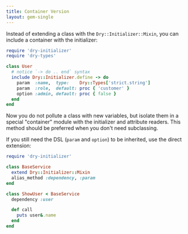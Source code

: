 ```yaml
---
title: Container Version
layout: gem-single
---
```


Instead of extending a class with the `Dry::Initializer::Mixin`, you can include a container with the initializer:

```ruby
require 'dry-initializer'
require 'dry-types'

class User
  # notice `-> do .. end` syntax
  include Dry::Initializer.define -> do
    param  :name,  type:    Dry::Types['strict.string']
    param  :role,  default: proc { 'customer' }
    option :admin, default: proc { false }
  end
end
```

Now you do not pollute a class with new variables, but isolate them in a special "container" module with the initializer and attribute readers. This method should be preferred when you don't need subclassing.

If you still need the DSL (`param` and `option`) to be inherited, use the direct extension:

```ruby
require 'dry-initializer'

class BaseService
  extend Dry::Initializer::Mixin
  alias_method :dependency, :param
end

class ShowUser < BaseService
  dependency :user

  def call
    puts user&.name
  end
end
```
